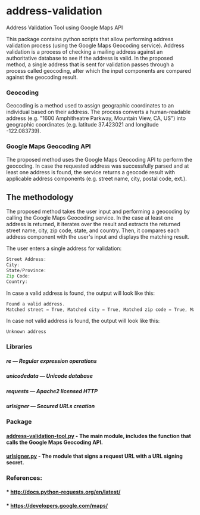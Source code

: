 # address-validation
Address Validation Tool using Google Maps API

This package contains python scripts that allow performing address validation process (using the Google Maps Geocoding service). Address validation is a process of checking a mailing address against an authoritative database to see if the address is valid. In the proposed method, a single address that is sent for validation passes through a process called geocoding, after which the input components are compared against the geocoding result.

### Geocoding
Geocoding is a method used to assign geographic coordinates to an individual based on their address. The process converts a human-readable address (e.g. "1600 Amphitheatre Parkway, Mountain View, CA, US") into geographic coordinates (e.g. latitude 37.423021 and longitude -122.083739).

### Google Maps Geocoding API
The proposed method uses the Google Maps Geocoding API to perform the geocoding. In case the requested address was successfully parsed and at least one address is found, the service returns a geocode result with applicable address components (e.g. street name, city, postal code, ext.).

## The methodology
The proposed method takes the user input and performing a geocoding by calling the Google Maps Geocoding service. In the case at least one address is returned, it iterates over the result and extracts the returned street name, city, zip code, state, and country. Then, it compares each address component with the user's input and displays the matching result.

The user enters a single address for validation:
```js
Street Address: 
City:
State/Province:
Zip Code:
Country:
```
In case a valid address is found, the output will look like this:
```js
Found a valid address.
Matched street = True, Matched city = True, Matched zip code = True, Matched state = True, Matched country = True, (lat, lng) = (x, y)
```
In case not valid address is found, the output will look like this:
```
Unknown address
```

### Libraries
#####   re — Regular expression operations
#####   unicodedata — Unicode database
#####   requests — Apache2 licensed HTTP
#####   urlsigner — Secured URLs creation

### Package
#### [address-validation-tool.py](https://github.com/lironmarcus/address-validation/blob/master/address-validation-tool.py) - The main module, includes the function that calls the Google Maps Geocoding API.
#### [urlsigner.py](https://github.com/lironmarcus/address-validation/blob/master/urlsigner.py) - The module that signs a request URL with a URL signing secret.

### References:
#### * http://docs.python-requests.org/en/latest/
#### * https://developers.google.com/maps/
